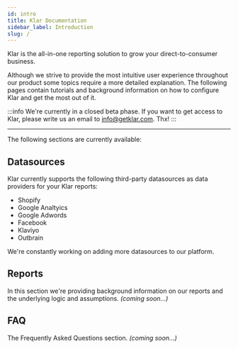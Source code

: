 ```yaml
---
id: intro
title: Klar Documentation
sidebar_label: Introduction
slug: /
---
```


Klar is the all-in-one reporting solution to grow your direct-to-consumer business.

Although we strive to provide the most intuitive user experience throughout our product some topics require a more detailed explanation. The following pages contain tutorials and background information on how to configure Klar and get the most out of it.

:::info
We're currently in a closed beta phase. If you want to get access to Klar, please write us an email to info@getklar.com. Thx!
:::

---

The following sections are currently available:

## Datasources

Klar currently supports the following third-party datasources as data providers for your Klar reports:

- Shopify
- Google Analtyics
- Google Adwords
- Facebook
- Klaviyo
- Outbrain

We're constantly working on adding more datasources to our platform.

## Reports

In this section we're providing background information on our reports and the underlying logic and assumptions. _(coming soon...)_

## FAQ

The Frequently Asked Questions section. _(coming soon...)_
